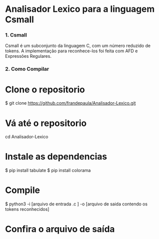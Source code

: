 # Analisador Lexico para a linguagem Csmall

### 1. Csmall
Csmall é um subconjunto da linguagem C, com um número reduzido de tokens. A implementação para reconhece-los foi feita com AFD e Expressões Regulares.
### 2. Como Compilar

  # Clone o repositorio
  $ git clone https://github.com/frandepaula/Analisador-Lexico.git

  # Vá até o repositorio
  cd Analisador-Lexico

  # Instale as dependencias
  $ pip install tabulate
  $ pip install colorama

  # Compile
  $ python3 -i [arquivo de entrada .c ] -o [arquivo de saida contendo os tokens reconhecidos]

  # Confira o arquivo de saída 
```
